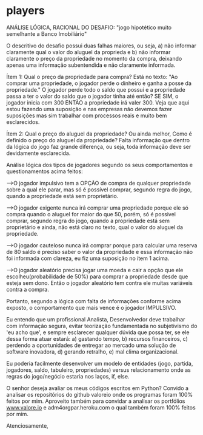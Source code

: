 # players

ANÁLISE LÓGICA, RACIONAL DO DESAFIO: "jogo hipotético muito semelhante a Banco Imobiliário"

O descritivo do desafio possui duas falhas maiores, ou seja, a) não informar claramente qual o valor do aluguel da proprieda e b) não informar claramente o preço da propriedade no momento da compra, deixando apenas uma informação subentendida e não claramente informada.


Ítem 1:
Qual o preço da propriedade para compra?
Está no texto: "Ao comprar uma propriedade, o jogador perde o dinheiro e ganha a posse da propriedade."
O jogador perde todo o saldo que possui e a propriedade passa a ter o valor do saldo que o jogador tinha até então?
SE SIM, o jogador inicia com 300 ENTÃO a propriedade irá valer 300.
Veja que aqui estou fazendo uma suposição e nas empresas não devemos fazer suposições mas sim trabalhar com processos reais e muito bem esclarecidos.

Ítem 2:
Qual o preço do aluguel da propriedade? Ou ainda melhor, Como é definido o preço do aluguel da propriedade?
Falta informação que dentro da lógica do jogo faz grande diferença, ou seja, toda informação deve ser devidamente esclarecida.


Análise lógica dos tipos de jogadores segundo os seus comportamentos e questionamentos acima feitos:

-->O jogador impulsivo tem a OPÇÃO de compra de qualquer propriedade sobre a qual ele parar, mas só é possível comprar, segundo regra do jogo,  quando a
propriedade está sem proprietário.

-->O jogador exigente nunca irá comprar uma propriedade porque ele só compra quando o aluguel for maior do que 50, porém, só é possivel comprar, segundo regra do jogo, quando a
propriedade está sem proprietário e ainda, não está claro no texto, qual o valor do aluguel da propriedade.

-->O jogador cauteloso nunca irá comprar porque para calcular uma reserva de 80 saldo é preciso saber o valor da propriedade e essa informação não foi informada com clareza, eu fiz uma suposição
no ítem 1 acima.

-->O jogador aleatório precisa jogar uma moeda e cair a opção que ele escolheu(probabilidade de 50%) para comprar a propriedade desde que esteja sem dono. Então o jogador aleatório
tem contra ele muitas variáveis contra a compra.


Portanto,
segundo a lógica com falta de informações conforme acima exposto, o comportamento que mais vence é o jogador IMPULSIVO.

Eu entendo que um profissional Analista, Desenvolvedor deve trabalhar com informação segura, evitar teorização fundamentada no subjetivismo do 'eu acho que', e sempre esclarecer qualquer dúvida que possa ter, se ele dessa forma atuar estará:
a) gastando tempo, 
b) recursos financeiros, 
c) perdendo a oportunidades de entregar ao mercado uma solução de software inovadora,
d) gerando retralho,
e) mal clima organizacional.

Eu poderia facilmente desenvolver um modelo de entidades (jogo, partida, jogadores, saldo, tabuleiro, propriedades) versus relacionamento onde as regras do jogo/negócio estaria nos laços, if, else.


O senhor deseja avaliar os meus códigos escritos em Python? Convido a analisar os repositórios do github valoreio onde os programas foram 100% feitos por mim. Aproveito também para convidar a analisar os portfólios www.valore.io e adm4orgpar.heroku.com o qual também foram 100% feitos por mim.

Atenciosamente,
